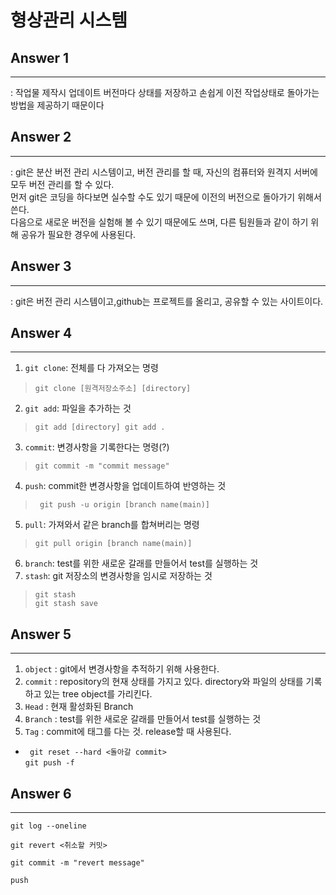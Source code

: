 # 형상관리 시스템
## Answer 1
***
: 작업물 제작시 업데이트 버전마다 상태를 저장하고 손쉽게 이전 작업상태로 돌아가는 방법을 제공하기 때문이다

## Answer 2
***
 : git은 분산 버전 관리 시스템이고, 버전 관리를 할 때, 자신의 컴퓨터와 원격지 서버에 모두 버전 관리를 할 수 있다.   
 먼저 git은 코딩을 하다보면 실수할 수도 있기 때문에 이전의 버전으로 돌아가기 위해서 쓴다.  
 다음으로 새로운 버전을 실험해 볼 수 있기 때문에도 쓰며, 다른 팀원들과 같이 하기 위해 공유가 필요한 경우에 사용된다.
 
 ## Answer 3
 ***
: git은 버전 관리 시스템이고,github는 프로젝트를 올리고, 공유할 수 있는 사이트이다.

 
 ## Answer 4
 ***
1. `git clone`: 전체를 다 가져오는 명령
>`git clone [원격저장소주소] [directory]`

2. `git add`: 파일을 추가하는 것
>`git add [directory]
    git add .`
3. `commit`: 변경사항을 기록한다는 명령(?)
>`git commit -m "commit message"`
4. `push`: commit한 변경사항을 업데이트하여 반영하는 것
>`  git push -u origin [branch name(main)] `
5. `pull`: 가져와서 같은 branch를 합쳐버리는 명령
>`git pull origin [branch name(main)]`
6. `branch`: test를 위한 새로운 갈래를 만들어서 test를 실행하는 것 
7. `stash`: git 저장소의 변경사항을 임시로 저장하는 것
>`git stash`  
`git stash save`
## Answer 5
***
1. `object` : git에서 변경사항을 추적하기 위해 사용한다.
2. `commit` : repository의 현재 상태를 가지고 있다. directory와 파일의 상태를 기록하고 있는 tree object를 가리킨다.
3. `Head` : 현재 활성화된 Branch
4. `Branch` : test를 위한 새로운 갈래를 만들어서 test를 실행하는 것 
5. `Tag` : commit에 태그를 다는 것. release할 때 사용된다.

 + ` git reset --hard <돌아갈 commit>`  
 `git push -f`
## Answer 6 
***
`git log --oneline`  

`git revert <취소할 커밋>`   

`git commit -m "revert message"`  
 
`push`

